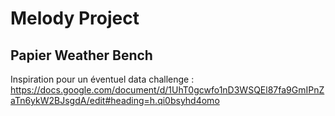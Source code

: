 # Melody Project

## Papier Weather Bench

Inspiration pour un éventuel data challenge : https://docs.google.com/document/d/1UhT0gcwfo1nD3WSQEl87fa9GmIPnZaTn6ykW2BJsgdA/edit#heading=h.qi0bsyhd4omo
